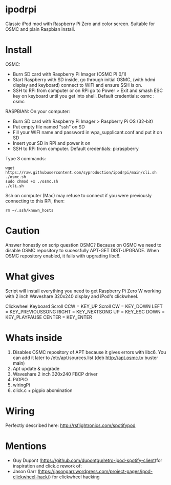 # ipodrpi
Classic iPod mod with Raspberry Pi Zero and color screen. Suitable for OSMC and plain Raspbian install.

# Install

OSMC: 
- Burn SD card with Raspberry Pi Imager (OSMC PI 0/1)
- Start Raspberry with SD inside, go through initial OSMC, (with hdmi display and keyboard) connect to WIFI and ensure SSH is on.
- SSH to RPi from computer or on RPi go to Power > Exit and smash ESC key on keyboard until you get into shell. Default credentials: osmc : osmc

RASPBIAN: 
On your computer:
- Burn SD card with Raspberry Pi Imager > Raspberry Pi OS (32-bit)
- Put empty file named "ssh" on SD 
- Fill your WIFI name and password in wpa_supplicant.conf and put it on SD
- Insert your SD in RPi and power it on
- SSH to RPi from computer. Default credentials: pi:raspberry

Type 3 commands:
```
wget https://raw.githubusercontent.com/syproduction/ipodrpi/main/cli.sh
./osmc.sh
sudo chmod +x ./osmc.sh
./cli.sh
```
Ssh on computer (Mac) may refuse to connect if you were previously connecting to this RPi, then:
```
rm ~/.ssh/known_hosts
```
# Caution
Answer honestly on scrip question OSMC? Because on OSMC we need to disable OSMC repository to sucessfully APT-GET DIST-UPGRADE. When OSMC repository enabled, it fails with upgrading libc6.

# What gives

Script will install everything you need to get Raspberry Pi Zero W working with 2 inch Waveshare 320x240 display and iPod's clickwheel.

Clickwheel    Keyboard
Scroll CCW  = KEY_UP
Scroll CW   = KEY_DOWN
LEFT        = KEY_PREVIOUSSONG
RIGHT       = KEY_NEXTSONG
UP          = KEY_ESC
DOWN        = KEY_PLAYPAUSE
CENTER      = KEY_ENTER

# Whats inside
1. Disables OSMC repository of APT because it gives errors with libc6. You can add it later to /etc/apt/sources.list (deb http://apt.osmc.tv buster main)
2. Apt update & upgrade
3. Waveshare 2 inch 320x240 FBCP driver 
4. PiGPIO
5. wiringPi
6. click.c + pigpio abomination

# Wiring
Perfectly described here: http://rsflightronics.com/spotifypod

# Mentions
- Guy Dupont (https://github.com/dupontgu/retro-ipod-spotify-client)for inspiration and click.c rework of:
- Jason Garr (https://jasongarr.wordpress.com/project-pages/ipod-clickwheel-hack/) for clickwheel hacking

